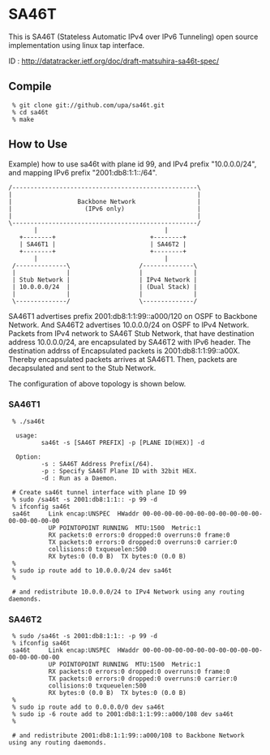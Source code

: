 SA46T
=====

This is SA46T (Stateless Automatic IPv4 over IPv6 Tunneling) open source
implementation using linux tap interface.

ID : http://datatracker.ietf.org/doc/draft-matsuhira-sa46t-spec/


Compile
-------

	 % git clone git://github.com/upa/sa46t.git
	 % cd sa46t
	 % make


How to Use
----------

Example) how to use sa46t with plane id 99, and IPv4 prefix "10.0.0.0/24", 
and mapping IPv6 prefix "2001:db8:1:1::/64". 

    /---------------------------------------------------\
    |                                                   |
    |                  Backbone Network                 |
    |                    (IPv6 only)                    |
    |                                                   |
    \---------------------------------------------------/
           |                                   |                
       +--------+                          +--------+            
       | SA46T1 |                          | SA46T2 |            
       +--------+                          +--------+           
           |                                   |              
     /--------------\                   /--------------\ 
     |              |                   |              |
     | Stub Network |                   | IPv4 Network |
     | 10.0.0.0/24  |                   | (Dual Stack) |
     |              |                   |              |
     \--------------/                   \--------------/


SA46T1 advertises prefix 2001:db8:1:1:99::a000/120 on OSPF to Backbone
Network. And SA46T2 advertises 10.0.0.0/24 on OSPF to IPv4 Network.
Packets from IPv4 network to SA46T Stub Network, that have destination
address 10.0.0.0/24, are encapsulated by SA46T2 with IPv6 header. The
destination addrss of Encapsulated packets is
2001:db8:1:1:99::a00X. Thereby encapsulated packets arrives at SA46T1.
Then, packets are decapsulated and sent to the Stub Network.

The configuration of above topology is shown below.


### SA46T1 ###

	 % ./sa46t
	 
	  usage:
	         sa46t -s [SA46T PREFIX] -p [PLANE ID(HEX)] -d
	  
	  Option:
	         -s : SA46T Address Prefix(/64).
	         -p : Specify SA46T Plane ID with 32bit HEX.
	         -d : Run as a Daemon.
		 
	 # Create sa46t tunnel interface with plane ID 99
	 % sudo /sa46t -s 2001:db8:1:1:: -p 99 -d
	 % ifconfig sa46t
	 sa46t     Link encap:UNSPEC  HWaddr 00-00-00-00-00-00-00-00-00-00-00-00-00-00-00-00  
	           UP POINTOPOINT RUNNING  MTU:1500  Metric:1
	           RX packets:0 errors:0 dropped:0 overruns:0 frame:0
	           TX packets:0 errors:0 dropped:0 overruns:0 carrier:0
	           collisions:0 txqueuelen:500 
	           RX bytes:0 (0.0 B)  TX bytes:0 (0.0 B)
	 %
	 % sudo ip route add to 10.0.0.0/24 dev sa46t
	 % 
	  
	 # and redistribute 10.0.0.0/24 to IPv4 Network using any routing daemonds.


### SA46T2 ###
 
	 % sudo /sa46t -s 2001:db8:1:1:: -p 99 -d
	 % ifconfig sa46t
	 sa46t     Link encap:UNSPEC  HWaddr 00-00-00-00-00-00-00-00-00-00-00-00-00-00-00-00  
	           UP POINTOPOINT RUNNING  MTU:1500  Metric:1
	           RX packets:0 errors:0 dropped:0 overruns:0 frame:0
	           TX packets:0 errors:0 dropped:0 overruns:0 carrier:0
	           collisions:0 txqueuelen:500 
	           RX bytes:0 (0.0 B)  TX bytes:0 (0.0 B)
	 %
	 % sudo ip route add to 0.0.0.0/0 dev sa46t
	 % sudo ip -6 route add to 2001:db8:1:1:99::a000/108 dev sa46t
	 %
	  
	 # and redistribute 2001:db8:1:1:99::a000/108 to Backbone Network using any routing daemonds.



